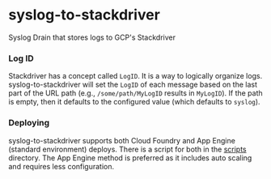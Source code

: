 # syslog-to-stackdriver
Syslog Drain that stores logs to GCP's Stackdriver

### Log ID
Stackdriver has a concept called `LogID`. It is a way to logically organize logs. syslog-to-stackdriver will set the `LogID` of each message based on the last part of the URL path (e.g., `/some/path/MyLogID` results in `MyLogID`). If the path is empty, then it defaults to the configured value (which defaults to `syslog`).

### Deploying

syslog-to-stackdriver supports both Cloud Foundry and App Engine (standard environment) deploys. There is a script for both in the [scripts](https://github.com/poy/syslog-to-stackdriver/tree/master/scripts) directory. The App Engine method is preferred as it includes auto scaling and requires less configuration.
